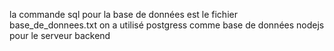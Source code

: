 la commande sql pour la base de données est le fichier base_de_donnees.txt
on a utilisé postgress comme base de données
nodejs pour le serveur backend
